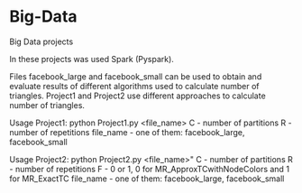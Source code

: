 # Big-Data
Big Data projects

In these projects was used Spark (Pyspark). 

Files facebook_large and facebook_small can be used to obtain and evaluate results of different algorithms used to calculate number of triangles. Project1 and Project2 use different approaches to calculate number of triangles.

Usage Project1: python Project1.py <C> <R> <file_name>
C - number of partitions
R - number of repetitions
file_name - one of them: facebook_large, facebook_small

Usage Project2: python Project2.py <C> <R> <F> <file_name>"
C - number of partitions
R - number of repetitions
F - 0 or 1, 0 for MR_ApproxTCwithNodeColors and 1 for MR_ExactTC
file_name - one of them: facebook_large, facebook_small
